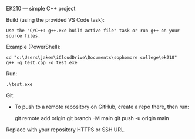 EK210 — simple C++ project

Build (using the provided VS Code task):

    Use the "C/C++: g++.exe build active file" task or run g++ on your source files.

Example (PowerShell):

    cd "c:\Users\jakem\iCloudDrive\Documents\sophomore college\ek210"
    g++ -g test.cpp -o test.exe

Run:

    .\test.exe

Git:

- To push to a remote repository on GitHub, create a repo there, then run:

    git remote add origin <your-repo-url>
    git branch -M main
    git push -u origin main

Replace <your-repo-url> with your repository HTTPS or SSH URL.
